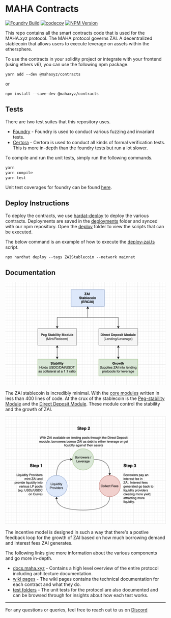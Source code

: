# MAHA Contracts

[![Foundry Build](https://github.com/mahaxyz/contracts/actions/workflows/foundry.yml/badge.svg)](https://github.com/mahaxyz/contracts/actions/workflows/foundry.yml)
[![codecov](https://codecov.io/gh/mahaxyz/contracts/graph/badge.svg?token=N2WZ1HFD9P)](https://codecov.io/gh/mahaxyz/contracts)
[![NPM Version](https://img.shields.io/npm/v/%40mahaxyz%2Fcontracts)](https://www.npmjs.com/package/@mahaxyz/contracts)

This repo contains all the smart contracts code that is used for the MAHA.xyz protocol. The MAHA protocol governs ZAI. A decentralized stablecoin that allows users to execute leverage on assets within the ethersphere.

To use the contracts in your solidity project or integrate with your frontend (using ethers v6), you can use the following npm package.

```
yarn add --dev @mahaxyz/contracts
```

or

```
npm install --save-dev @mahaxyz/contracts
```

## Tests

There are two test suites that this repository uses.

- [Foundry](./test/forge) - Foundry is used to conduct various fuzzing and invariant tests.
- [Certora](./test/certora) - Certora is used to conduct all kinds of formal verification tests. This is more in-depth than the foundry tests but run a lot slower.

To compile and run the unit tests, simply run the following commands.

```
yarn
yarn compile
yarn test
```

Unit test coverages for foundry can be found [here](https://mahaxyz.github.io/contracts/).

## Deploy Instructions

To deploy the contracts, we use [hardat-deploy](https://github.com/wighawag/hardhat-deploy) to deploy the various contracts. Deployments are saved in the [deployments](./deployments/) folder and synced with our npm repository. Open the [deploy](./deploy/) folder to view the scripts that can be executed.

The below command is an example of how to execute the [deploy-zai.ts](./deploy/deploy-zai.ts) script.

```
npx hardhat deploy --tags ZAIStablecoin --network mainnet
```

## Documentation

![data-flow](./.github/dataflow-simple.png)

The ZAI stablecoin is incredibly minimal. With the [core modules](./contracts/core/) written in less than 400 lines of code. At the crux of the stablecoin is the [Peg-stability Module](./contracts/core/psm/) and the [Direct Deposit Module](./contracts/core/direct-deposit/). These module control the stability and the growth of ZAI.

![incentive-flow](./.github/incentiveflow-simple.png)

The incentive model is designed in such a way that there's a postive feedback loop for the growth of ZAI based on how much borrowing demand and interest fees ZAI generates.

The following links give more information about the various components and go more in-depth.

- [docs.maha.xyz](https://docs.maha.xyz/) - Contains a high level overview of the entire protocol including architecture documentation.
- [wiki pages](https://github.com/mahaxyz/contracts/wiki) - The wiki pages contains the technical documentation for each contract and what they do.
- [test folders](./test) - The unit tests for the protocol are also documented and can be browsed through for insights about how each test works.

---

For any questions or queries, feel free to reach out to us on [Discord](https://discord.gg/mahadao)
